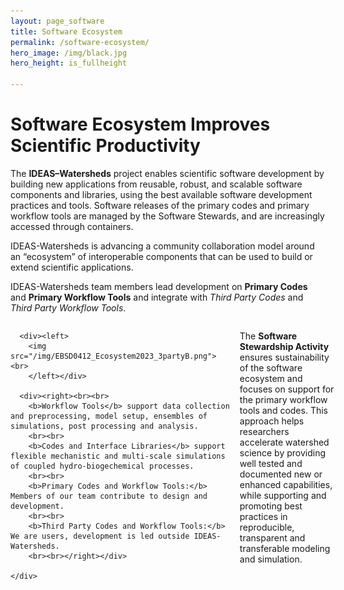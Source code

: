 ```yaml
---
layout: page_software
title: Software Ecosystem
permalink: /software-ecosystem/
hero_image: /img/black.jpg
hero_height: is_fullheight

---
```


<style>
    .wrapper {
        display:grid;
        grid-template-columns: 70% 30%;
        grid-gap: 1em;
        text-align:left;
        vertical-align:middle;
    }
    .wrapper > div{
        padding: 1em;
    }
    .wrapper > div:nth-child(odd){
    }
    /* Add this CSS rule to set the height of the image */
    .wrapper img {
        height: 600px; /* Adjust the height value as needed */
    }
</style>


# Software Ecosystem Improves Scientific Productivity

The **IDEAS–Watersheds** project enables scientific software development by building new applications from reusable, robust, and scalable software components and libraries, using the best available software development practices and tools. Software releases of the primary codes and primary workflow tools are managed by the Software Stewards, and are increasingly accessed through containers. 

IDEAS-Watersheds is advancing a community collaboration model around an “ecosystem” of interoperable components that can be used to build or extend scientific applications.

IDEAS-Watersheds team members lead development on **Primary Codes** and **Primary Workflow Tools** and integrate with *Third Party Codes* and *Third Party Workflow Tools*.

<body>
    <div class = "wrapper">

      <div><left>
        <img src="/img/EBSD0412_Ecosystem2023_3partyB.png"><br>
        </left></div>

      <div><right><br><br>
        <b>Workflow Tools</b> support data collection and preprocessing, model setup, ensembles of simulations, post processing and analysis.
        <br><br>
        <b>Codes and Interface Libraries</b> support flexible mechanistic and multi-scale simulations of coupled hydro-biogechemical processes.
        <br><br>
        <b>Primary Codes and Workflow Tools:</b> Members of our team contribute to design and development.
        <br><br>
        <b>Third Party Codes and Workflow Tools:</b> We are users, development is led outside IDEAS-Watersheds.
        <br><br></right></div>

    </div>
</body>

The <b>Software Stewardship Activity</b> ensures sustainability of the software ecosystem and focuses on support for the primary workflow tools and codes.  This approach helps researchers accelerate watershed science by providing well tested and documented new or enhanced capabilities, while supporting and promoting best practices in reproducible, transparent and transferable modeling and simulation.